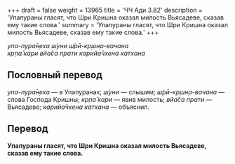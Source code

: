 +++
draft = false
weight = 13965
title = 'ЧЧ Ади 3.82'
description = 'Упапураны гласят, что Шри Кришна оказал милость Вьясадеве, сказав ему такие слова.'
summary = 'Упапураны гласят, что Шри Кришна оказал милость Вьясадеве, сказав ему такие слова.'
+++

_упа-пура̄н̣еха ш́уни ш́рӣ-кр̣шн̣а-вачана  
кр̣па̄ кари вйа̄са прати карийа̄чхена катхана_

## Пословный перевод

_упа_\-_пура̄н̣еха_ — в Упапуранах; _ш́уни_ — слышим; _ш́рӣ_\-_кр̣шн̣а_\-_вачана_ — слова Господа Кришны; _кр̣па̄_ _кари_ — явив милость; _вйа̄са_ _прати_ — Вьясадеве; _карийа̄чхена_ _катхана_ — объяснил.

## Перевод

**Упапураны гласят, что Шри Кришна оказал милость Вьясадеве, сказав ему такие слова.**
